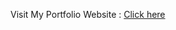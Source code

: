 Visit My Portfolio Website : <a href="https://chitranjan806.github.io" rel="nofollow">Click here</a>

